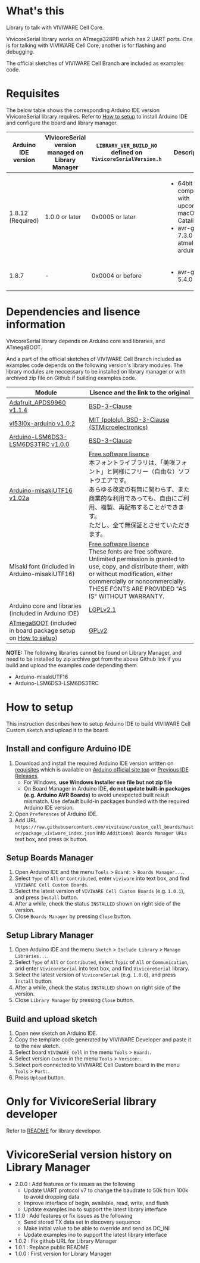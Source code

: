 # What's this

Library to talk with VIVIWARE Cell Core.

VivicoreSerial library works on ATmega328PB which has 2 UART ports. One is for talking with VIVIWARE Cell Core, another is for flashing and debugging.

The official sketches of VIVIWARE Cell Branch are included as examples code.

# Requisites

The below table shows the corresponding Arduino IDE version VivicoreSerial library requires. Refer to [How to setup](#how-to-setup) to install Arduino IDE and configure the board and library manager.

| Arduino IDE version | VivicoreSerial version managed on Library Manager | `LIBRARY_VER_BUILD_NO` defined on `VivicoreSerialVersion.h` | Description |
|-|-|-|-|
| 1.8.12 (Required)   | 1.0.0 or later         | 0x0005 or later      |<ul><li>64bit compatibility with upcoming macOS Catalina</li><li>avr-gcc 7.3.0-atmel3.6.1-arduino5</li></ul>|
| 1.8.7               | -                      | 0x0004 or before     |<ul><li>avr-gcc 5.4.0</li></ul>|

# Dependencies and lisence information

VivicoreSerial library depends on Arduino core and libraries, and ATmegaBOOT.

And a part of the official sketches of VIVIWARE Cell Branch included as examples code depends on the following version's library modules. The library modules are neccessary to be installed on library manager or with archived zip file on Github if building examples code.

|Module|Lisence and the link to the original|
|-|-|
|[Adafruit_APDS9960 v1.1.4](https://github.com/adafruit/Adafruit_APDS9960/releases/tag/1.1.4)|[BSD-3-Clause](https://github.com/adafruit/Adafruit_APDS9960/blob/master/license.txt)|
|[vl53l0x-arduino v1.0.2](https://github.com/pololu/vl53l0x-arduino/releases/tag/1.0.2)|[MIT (pololu), BSD-3-Clause (STMicroelectronics)](https://github.com/pololu/vl53l0x-arduino/blob/master/LICENSE.txt)|
|[Arduino-LSM6DS3-LSM6DS3TRC v1.0.0](https://github.com/vivitainc/Arduino-LSM6DS3-LSM6DS3TRC/releases/tag/1.0.0)|[BSD-3-Clause](https://github.com/STMicroelectronics/STMems_Standard_C_drivers/blob/master/LICENSE)|
|[Arduino-misakiUTF16 v1.02a](https://github.com/vivitainc/Arduino-misakiUTF16/releases/tag/1.02a)|[Free software lisence](https://github.com/Tamakichi/Arduino-misakiUTF16)<br>本フォントライブラリは、「美咲フォント」と同様にフリー（自由な）ソフトウエアです。<br>あらゆる改変の有無に関わらず、また商業的な利用であっても、自由にご利用、複製、再配布することができます。<br>ただし、全て無保証とさせていただきます。|
|Misaki font (included in Arduino-misakiUTF16)|[Free software lisence](https://littlelimit.net/font.htm#license)<br>These fonts are free software.<br>Unlimited permission is granted to use, copy, and distribute them, with or without modification, either commercially or noncommercially.<br>THESE FONTS ARE PROVIDED "AS IS" WITHOUT WARRANTY.|
|Arduino core and libraries (included in Arduino IDE)|[LGPLv2.1](https://github.com/arduino/Arduino/blob/master/license.txt)|
|[ATmegaBOOT](https://github.com/vivitainc/custom_cell_boards/blob/master/bootloaders/atmega/ATmegaBOOT_168.c) (included in board package setup on [How to setup](#how-to-setup))|[GPLv2](https://github.com/arduino/ArduinoCore-avr/blob/master/bootloaders/atmega/ATmegaBOOT_168.c)|

**NOTE:**
The following libraries cannot be found on Library Manager, and need to be installed by zip archive got from the above Github link if you build and upload the examples code depending them.
- Arduino-misakiUTF16
- Arduino-LSM6DS3-LSM6DS3TRC

# How to setup

This instruction describes how to setup Arduino IDE to build VIVIWARE Cell Custom sketch and upload it to the board.

## Install and configure Arduino IDE

1. Download and install the required Arduino IDE version written on [requisites](#requisites) which is available on [Arduino official site top](https://www.arduino.cc/en/Main/Software) or [Previous IDE Releases](https://www.arduino.cc/en/Main/OldSoftwareReleases#previous).
    - For Windows, **use Windows Installer exe file but not zip file**
    - On Board Manager in Arduino IDE, **do not update built-in packages (e.g. Arduino AVR Boards)** to avoid unexpected built result mismatch. Use default build-in packages bundled with the required Arduino IDE version.
2. Open `Preferences` of Arduino IDE.
3. Add URL `https://raw.githubusercontent.com/vivitainc/custom_cell_boards/master/package_viviware_index.json` into `Additional Boards Manager URLs` text box, and press `OK` button.

## Setup Boards Manager

1. Open Arduino IDE and the menu `Tools` > `Board:` > `Boards Manager...`.
2. Select `Type` of `All` or `Contributed`, enter `viviware` into text box, and find `VIVIWARE Cell Custom Boards`.
3. Select the latest version of `VIVIWARE Cell Custom Boards` (e.g. `1.0.1`), and press `Install` button.
4. After a while, check the status `INSTALLED` shown on right side of the version.
5. Close `Boards Manager` by pressing `Close` button.

## Setup Library Manager

1. Open Arduino IDE and the menu `Sketch` > `Include Library` > `Manage Libraries...`.
2. Select `Type` of `All` or `Contributed`, select `Topic` of `All` or `Communication`, and enter `VivicoreSerial` into text box, and find `VivicoreSerial` library.
3. Select the latest version of `VivicoreSerial` (e.g. `1.0.0`), and press `Install` button.
4. After a while, check the status `INSTALLED` shown on right side of the version.
5. Close `Library Manager` by pressing `Close` button.

## Build and upload sketch

1. Open new sketch on Arduino IDE.
2. Copy the template code generated by VIVIWARE Developer and paste it to the new sketch.
3. Select board `VIVIWARE Cell` in the menu `Tools` > `Board:`.
4. Select version `Custom` in the menu `Tools` > `Version:`.
5. Select port connected to VIVIWARE Cell Custom board in the menu `Tools` > `Port:`.
6. Press `Upload` button.

# Only for VivicoreSerial library developer

Refer to [README](https://github.com/vivitainc/branch_cell/blob/develop/README.md) for library developer.

# VivicoreSerial version history on Library Manager
- 2.0.0 : Add features or fix issues as the following
    - Update UART protocol v7 to change the baudrate to 50k from 100k to avoid dropping data
    - Improve interface of begin, available, read, write, and flush
    - Update examples ino to support the latest library interface
- 1.1.0 : Add features or fix issues as the following
    - Send stored TX data set in discovery sequence
    - Make initial value to be able to override and send as DC_INI
    - Update examples ino to support the latest library interface
- 1.0.2 : Fix github URL for Library Manager
- 1.0.1 : Replace public README
- 1.0.0 : First version for Library Manager
